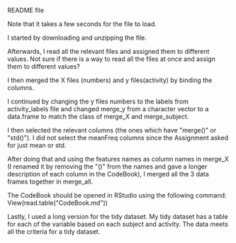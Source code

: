 README file

Note that it takes a few seconds for the file to load.

I started by downloading and unzipping the file.

Afterwards, I read all the relevant files and assigned them to different values. Not sure if there is a way to read all the files at once and assign them to different values?

I then merged the X files (numbers) and y files(activity) by binding the columns.

I continued by changing the y files numbers to the labels from activity_labels file and changed merge_y from a character vector to a data.frame to match the class of merge_X and merge_subject.

I then selected the relevant columns (the ones which have "merge()" or "std()"). I did not select the meanFreq columns since the Assignment asked for just mean or std. 

After doing that and using the features names as column names in merge_X (I renamed it by removing the "()" from the names and gave a longer description of each column in the CodeBook), I merged all the 3 data frames together in merge_all.

The CodeBook should be opened in RStudio using the following command:
View(read.table("CodeBook.md"))

Lastly, I used a long version for the tidy dataset. My tidy dataset has a table for each of the variable based on each subject and activity. The data meets all the criteria for a tidy dataset. 

